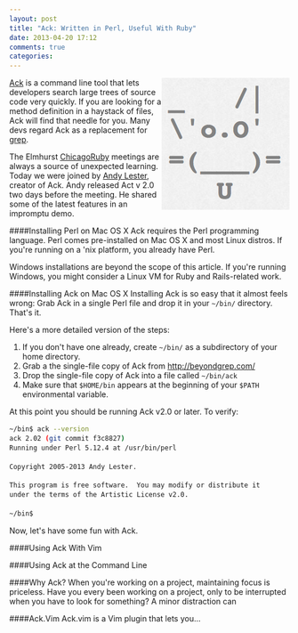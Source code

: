 ```yaml
---
layout: post
title: "Ack: Written in Perl, Useful With Ruby"
date: 2013-04-20 17:12
comments: true
categories: 
---
```

<img src="/images/ack.png" align="right" height="237" width="230" alt="Ack Linux Mac OS X" title="Ack Linux Mac OS X">

[Ack](http://beyondgrep.com/) is a command line tool that lets developers search large trees of source code very quickly. If you are looking for a method definition in a haystack of files, Ack will find that needle for you. Many devs regard Ack as a replacement for [grep](http://en.wikipedia.org/wiki/Grep).

The Elmhurst [ChicagoRuby](http://chicagoruby.org) meetings are always a source of unexpected learning. Today we were joined by [Andy Lester](http://twitter.com/petdance), creator of Ack. Andy released Act v 2.0 two days before the meeting. He shared some of the latest features in an impromptu demo.

<!--more-->
####Installing Perl on Mac OS X
Ack requires the Perl programming language. Perl comes pre-installed on Mac OS X and most Linux distros. If you're running on a 'nix platform, you already have Perl.

Windows installations are beyond the scope of this article. If you're running Windows, you might consider a Linux VM for Ruby and Rails-related work.

####Installing Ack on Mac OS X
Installing Ack is so easy that it almost feels wrong: Grab Ack in a single Perl file and drop it in your `~/bin/` directory. That's it. 

Here's a more detailed version of the steps:

1. If you don't have one already, create `~/bin/` as a subdirectory of your home directory.
2. Grab a the single-file copy of Ack from [http://beyondgrep.com/ ](http://beyondgrep.com/)
3. Drop the single-file copy of Ack into a file called `~/bin/ack`
4. Make sure that `$HOME/bin` appears at the beginning of your `$PATH` environmental variable.

At this point you should be running Ack v2.0 or later. To verify:

```bash
~/bin$ ack --version
ack 2.02 (git commit f3c8827)
Running under Perl 5.12.4 at /usr/bin/perl

Copyright 2005-2013 Andy Lester.

This program is free software.  You may modify or distribute it
under the terms of the Artistic License v2.0.

~/bin$
```

Now, let's have some fun with Ack.

####Using Ack With Vim

####Using Ack at the Command Line




####Why Ack?
When you're working on a project, maintaining focus is priceless. Have
you every been working on a project, only to be interrupted when you
have to look for something? A minor distraction can 


####Ack.Vim
Ack.vim is a Vim plugin that lets you...



